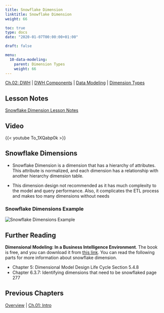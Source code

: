 ```yaml
---
title: Snowflake Dimension
linktitle: Snowflake Dimension
weight: 66

toc: true
type: docs
date: "2020-01-07T00:00:00+01:00"

draft: false

menu:
  10-data-modeling:
    parent: Dimension Types
    weight: 66
---
```


[Ch.02: DWH](../../../../../02-dwh) | [DWH Components](../../../../03-architecture/) | [Data Modeling](../../../10-data-modeling/) | [Dimension Types](../../02-dimension-types/)

## Lesson Notes

[Snowflake Dimension Lesson Notes](../06-snow-flake-dimension.pdf)


## Video

{{< youtube To_1XQabp0k >}}


## Snowflake Dimensions

-   Snowflake Dimension is a dimension that has a hierarchy of
    attributes. This attribute is normalized, and each dimension has a
    relationship with another hierarchy dimension table.

-   This dimension design not recommended as it has much complexity to the model and query performance. Also, it complicates the ETL process and makes too many dimensions without needs

### Snowflake Dimensions Example

![Snowflake Dimensions Example](../figures/snowflake-dim.png)

## Further Reading

**Dimensional Modeling: In a Business Intelligence Environment**. The book is free, and you can download it from [this link](https://www.redbooks.ibm.com/redbooks/pdfs/sg247138.pdf). You can read the following parts for more information about snowflake dimension.

- Chapter 5: Dimensional Model Design Life Cycle Section 5.4.8
- Chapter 6.3.7: Identifying dimensions that need to be snowflaked page 277


## Previous Chapters

[Overview](../../../../../../big-data-in-depth/)  | [Ch.01: Intro](../../../../../01-introduction) 
